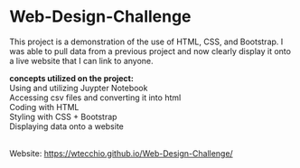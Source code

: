 # Web-Design-Challenge

This project is a demonstration of the use of HTML, CSS, and Bootstrap. I was able to pull data from a previous project and now clearly display it onto a live website that I can link to anyone.


**concepts utilized on the project:** <br />
Using and utilizing Juypter Notebook <br />
Accessing csv files and converting it into html <br />
Coding with HTML <br />
Styling with CSS + Bootstrap <br />
Displaying data onto a website <br />
<br />

Website: https://wtecchio.github.io/Web-Design-Challenge/
